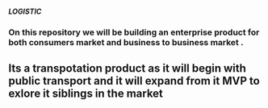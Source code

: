 ##### LOGISTIC
### On this repository we will be building an enterprise product for both consumers market and business to business market .
## Its a transpotation product as it will begin with public transport and it will expand from it MVP to exlore it siblings in the market 
